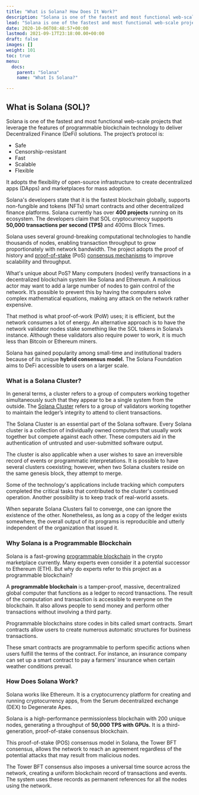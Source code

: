 ```yaml
---
title: "What is Solana? How Does It Work?"
description: "Solana is one of the fastest and most functional web-scale projects that leverage the features of programmable blockchain technology to deliver Decentralized Finance (DeFi) solutions. Read on to learn why this cryptocurrency is making waves"
lead: "Solana is one of the fastest and most functional web-scale projects that leverage the features of programmable blockchain technology to deliver Decentralized Finance (DeFi) solutions."
date: 2020-10-06T08:48:57+00:00
lastmod: 2021-09-17T23:18:00.00+00:00
draft: false
images: []
weight: 101
toc: true
menu:
  docs:
    parent: "Solana"
    name: "What Is Solana?"

---
```


## What is Solana (SOL)?

Solana is one of the fastest and most functional web-scale projects that leverage the features of programmable blockchain technology to deliver Decentralized Finance (DeFi) solutions. The project’s protocol is:

- Safe
- Censorship-resistant
- Fast
- Scalable
- Flexible

It adopts the flexibility of open-source infrastructure to create decentralized apps (DApps) and marketplaces for mass adoption.

Solana's developers state that it is the fastest blockchain globally, supports non-fungible and tokens (NFTs) smart contracts and other decentralized finance platforms. Solana currently has over **400 projects** running on its ecosystem. The developers claim that SOL cryptocurrency supports **50,000 transactions per second (TPS)** and 400ms Block Times.

Solana uses several ground-breaking computational technologies to handle thousands of nodes, enabling transaction throughput to grow proportionately with network bandwidth. The project adopts the proof of history and [proof-of-stake](https://academy.binance.com/en/articles/proof-of-stake-explained?UTM=BinanceAcademy) (PoS) [consensus mechanisms](https://www.coinbase.com/learn/crypto-basics/what-is-proof-of-work-or-proof-of-stake) to improve scalability and throughput.

What's unique about PoS? Many computers (nodes) verify transactions in a decentralized blockchain system like Solana and Ethereum. A malicious actor may want to add a large number of nodes to gain control of the network. It’s possible to prevent this by having the computers solve complex mathematical equations, making any attack on the network rather expensive.

That method is what proof-of-work (PoW) uses; it is efficient, but the network consumes a lot of energy. An alternative approach is to have the network validator nodes stake something like the SOL tokens in Solana’s instance. Although these validators also require power to work, it is much less than Bitcoin or Ethereum miners.

Solana has gained popularity among small-time and institutional traders because of its unique **hybrid consensus model.** The Solana Foundation aims to DeFi accessible to users on a larger scale.

### What is a Solana Cluster?

In general terms, a cluster refers to a group of computers working together simultaneously such that they appear to be a single system from the outside. The [Solana Cluster](https://docs.solana.com/cluster/overview) refers to a group of validators working together to maintain the ledger’s integrity to attend to client transactions.

The Solana Cluster is an essential part of the Solana software. Every Solana cluster is a collection of individually owned computers that usually work together but compete against each other. These computers aid in the authentication of untrusted and user-submitted software output.

The cluster is also applicable when a user wishes to save an irreversible record of events or programmatic interpretations. It is possible to have several clusters coexisting; however, when two Solana clusters reside on the same genesis block, they attempt to merge.

Some of the technology's applications include tracking which computers completed the critical tasks that contributed to the cluster's continued operation. Another possibility is to keep track of real-world assets.

When separate Solana Clusters fail to converge, one can ignore the existence of the other. Nonetheless, as long as a copy of the ledger exists somewhere, the overall output of its programs is reproducible and utterly independent of the organization that issued it.

### Why Solana is a Programmable Blockchain

Solana is a fast-growing [programmable blockchain](https://audius.co/) in the crypto marketplace currently. Many experts even consider it a potential successor to Ethereum (ETH). But why do experts refer to this project as a programmable blockchain?

A **programmable blockchain** is a tamper-proof, massive, decentralized global computer that functions as a ledger to record transactions. The result of the computation and transaction is accessible to everyone on the blockchain. It also allows people to send money and perform other transactions without involving a third party.

Programmable blockchains store codes in bits called smart contracts. Smart contracts allow users to create numerous automatic structures for business transactions.

These smart contracts are programmable to perform specific actions when users fulfill the terms of the contract. For instance, an insurance company can set up a smart contract to pay a farmers’ insurance when certain weather conditions prevail.

### How Does Solana Work?

Solana works like Ethereum. It is a cryptocurrency platform for creating and running cryptocurrency apps, from the Serum decentralized exchange (DEX) to Degenerate Apes.

Solana is a high-performance permissionless blockchain with 200 unique nodes, generating a throughput of **50,000 TPS with GPUs.** It is a third-generation, proof-of-stake consensus blockchain.

This proof-of-stake (POS) consensus model in Solana, the Tower BFT consensus, allows the network to reach an agreement regardless of the potential attacks that may result from malicious nodes.

The Tower BFT consensus also imposes a universal time source across the network, creating a uniform blockchain record of transactions and events. The system uses these records as permanent references for all the nodes using the network.
